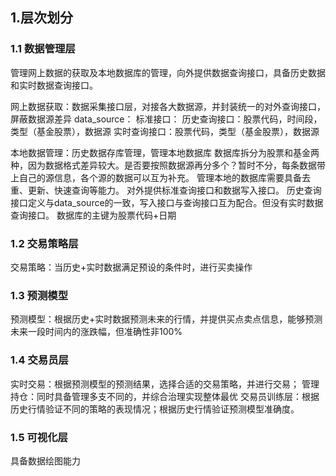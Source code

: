## 1.层次划分

### 1.1 数据管理层

管理网上数据的获取及本地数据库的管理，向外提供数据查询接口，具备历史数据和实时数据查询接口。

网上数据获取：数据采集接口层，对接各大数据源，并封装统一的对外查询接口，屏蔽数据源差异
data_source：
标准接口：
历史查询接口：股票代码，时间段，类型（基金股票），数据源
实时查询接口：股票代码，类型（基金股票），数据源

本地数据管理：历史数据存库管理，管理本地数据库
数据库拆分为股票和基金两种，因为数据格式差异较大。是否要按照数据源再分多个？暂时不分，每条数据带上自己的源信息，各个源的数据可以互为补充。
管理本地的数据库需要具备去重、更新、快速查询等能力。
对外提供标准查询接口和数据写入接口。
历史查询接口定义与data_source的一致，写入接口与查询接口互为配合。但没有实时数据查询接口。
数据库的主键为股票代码+日期

### 1.2 交易策略层

交易策略：当历史+实时数据满足预设的条件时，进行买卖操作

### 1.3 预测模型

预测模型：根据历史+实时数据预测未来的行情，并提供买点卖点信息，能够预测未来一段时间内的涨跌幅，但准确性非100%

### 1.4 交易员层

实时交易：根据预测模型的预测结果，选择合适的交易策略，并进行交易；
管理持仓：同时具备管理多支不同的，并综合治理实现整体最优
交易员训练层：根据历史行情验证不同的策略的表现情况；根据历史行情验证预测模型准确度。

### 1.5 可视化层

具备数据绘图能力